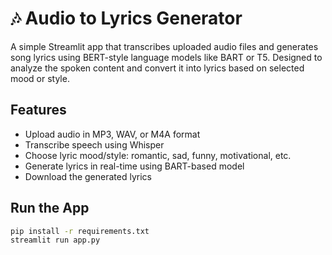 
# 🎶 Audio to Lyrics Generator

A simple Streamlit app that transcribes uploaded audio files and generates song lyrics using BERT-style language models like BART or T5. Designed to analyze the spoken content and convert it into lyrics based on selected mood or style.

## Features
- Upload audio in MP3, WAV, or M4A format
- Transcribe speech using Whisper
- Choose lyric mood/style: romantic, sad, funny, motivational, etc.
- Generate lyrics in real-time using BART-based model
- Download the generated lyrics

## Run the App
```bash
pip install -r requirements.txt
streamlit run app.py
